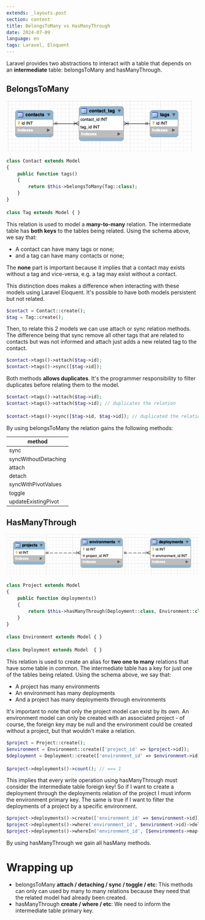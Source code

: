 ```yaml
---
extends: _layouts.post
section: content
title: BelongsToMany vs HasManyThrough
date: 2024-07-09
language: en
tags: Laravel, Eloquent
---
```


Laravel provides two abstractions to interact with a table that depends on an **intermediate** table: belongsToMany and hasManyThrough.
## BelongsToMany

<img src="/assets/img/contact-tags.png">

```php
class Contact extends Model
{
	public function tags()
	{
		return $this->belongsToMany(Tag::class);
	}
}

class Tag extends Model { }
```

This relation is used to model a **many-to-many** relation. The intermediate table has **both keys** to the tables being related. Using the schema above, we say that:
- A contact can have many tags or none;
- and a tag can have many contacts or none;

The **none** part is important because it implies that a contact may exists without a tag and vice-versa, e.g. a tag may exist without a contact.

This distinction does makes a difference when interacting with these models using Laravel Eloquent. It's possible to have both models persistent but not related.

```php
$contact = Contact::create();
$tag = Tag::create();
```

Then, to relate this 2 models we can use attach or sync relation methods. The difference being that sync remove all other tags that are related to contacts but was not informed and attach just adds a new related tag to the contact.

```php
$contact->tags()->attach($tag->id);
$contact->tags()->sync([$tag->id]);
```

Both methods **allows duplicates**. It's the programmer responsibility to filter duplicates before relating them to the model.

```php
$contact->tags()->attach($tag->id);
$contact->tags()->attach($tag->id); // duplicates the relation

$contact->tags()->sync([$tag->id, $tag->id]); // duplicated the relation
```

By using belongsToMany the relation gains the following methods:

| method               |
| -------------------- |
| sync                 |
| syncWithoutDetaching |
| attach               |
| detach               |
| syncWithPivotValues  |
| toggle               |
| updateExistingPivot  |
## HasManyThrough

<img src="/assets/img/project-deployments.png">

```php
class Project extends Model
{
	public function deployments()
	{
		return $this->hasManyThrough(Deployment::class, Environment::class);
	}
}

class Environment extends Model { }

class Deployment extends Model  { }
```

This relation is used to create an alias for **two one to many** relations that have some table in common. The intermediate table has a key for just one of the tables being related. Using the schema above, we say that:
- A project has many environments
- An environment has many deployments
- And a project has many deployments through environments

It's important to note that only the project model can exist by its own. An environment model can only be created with an associated project - of course, the foreign key may be null and the environment could be created without a project, but that wouldn't make a relation.

```php
$project = Project::create();
$environment = Environment::create(['project_id' => $project->id]);
$deployment = Deployment::create(['environment_id' => $environmnet->id]);

$project->deployments()->count(); // === 1
```

This implies that every write operation using hasManyThrough must consider the intermediate table foreign key! So if I want to create a deployment through the deployments relation of the project I must inform the environment primary key. The same is true if I want to filter the deployments of a project by a specific environment.

```php
$project->deployments()->create(['environment_id' => $environment->id]);
$project->deployments()->where('environment_id', $environment->id)->delete();
$project->deployments()->whereIn('environment_id', [$environments->map->id])->get();
```

By using hasManyThrough we gain all hasMany methods.
# Wrapping up
- belongsToMany **attach / detaching / sync / toggle / etc**: This methods can only can used by many to many relations because they need that the related model had already been created.
- hasManyThrough **create / where / etc**: We need to inform the intermediate table primary key.
